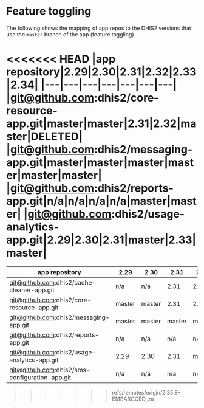 # Feature toggling

The following shows the mapping of app repos to the DHIS2 versions that use the `master` branch of the app (feature toggling)

<<<<<<< HEAD
|app repository|2.29|2.30|2.31|2.32|2.33|2.34|
|---|---|---|---|---|---|---|
|git@github.com:dhis2/core-resource-app.git|master|master|2.31|2.32|master|DELETED|
|git@github.com:dhis2/messaging-app.git|master|master|master|master|master|master|
|git@github.com:dhis2/reports-app.git|n/a|n/a|n/a|n/a|master|master|
|git@github.com:dhis2/usage-analytics-app.git|2.29|2.30|2.31|master|2.33|master|
=======
|app repository|2.29|2.30|2.31|2.32|2.33|2.34|2.35|
|---|---|---|---|---|---|---|---|
|git@github.com:dhis2/cache-cleaner-app.git|n/a|n/a|2.31|2.32|2.33|2.34|master|
|git@github.com:dhis2/core-resource-app.git|master|master|2.31|2.32|master|DELETED|DELETED|
|git@github.com:dhis2/messaging-app.git|master|master|master|master|master|master|master|
|git@github.com:dhis2/reports-app.git|n/a|n/a|n/a|n/a|master|master|master|
|git@github.com:dhis2/usage-analytics-app.git|2.29|2.30|2.31|master|2.33|master|master|
|git@github.com:dhis2/sms-configuration-app.git|n/a|n/a|n/a|n/a|n/a|n/a|master|
>>>>>>> refs/remotes/origin/2.35.8-EMBARGOED_za
